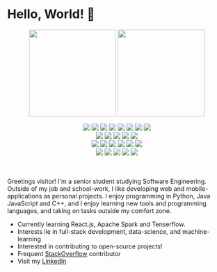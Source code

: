 # Hello, World! 👋

<p align="center">
  <img src="https://github-readme-stats.vercel.app/api?username=abusyprogrammer&show_icons=true&theme=tokyonight&line_height=27" height="200px">
  <img src="https://github-readme-stats.vercel.app/api/top-langs/?username=abusyprogrammer&hide=css,lua,html&theme=tokyonight" height="200px">
</p>

<p align="center">
    <img src="https://img.shields.io/badge/-Python-225765?style=flat-square&logo=Python&logoColor=white"/>
    <img src="https://img.shields.io/badge/-Java-E51837?style=flat-square&logo=Java&logoColor=white"/>
    <img src="https://img.shields.io/badge/-Javascript-F0DB4F?style=flat-square&logo=Javascript&logoColor=323330"/>
    <img src="https://img.shields.io/badge/-C-5968BA?style=flat-square&logo=C&logoColor=323330"/>
    <img src="https://img.shields.io/badge/-C++-6195CB?style=flat-square&logo=c%2B%2B&logoColor=323330"/>
    <img src="https://img.shields.io/badge/-Perl-003E62?style=flat-square&logo=perl&logoColor=white"/>
    <img src="https://img.shields.io/badge/-SAS-3B7CC0?style=flat-square&logo=SAS&logoColor=white"/>
    <img src="https://img.shields.io/badge/-MATLAB-9E3410?style=flat-square&logo=MATLAB3&logoColor=white"/><br>
    <img src="https://img.shields.io/badge/-MySQL-F29111?style=flat-square&logo=PostgreSQL&logoColor=326690"/>
    <img src="https://img.shields.io/badge/-PostgreSQL-326690?style=flat-square&logo=MySQL&logoColor=white"/>
    <img src="https://img.shields.io/badge/-Firebase-0396DE?style=flat-square&logo=Firebase&logoColor=ED7E0B"/>
    <img src="https://img.shields.io/badge/-Spark-3C3A3E?style=flat-square&logo=Apache&logoColor=white"/>
    <img src="https://img.shields.io/badge/-Cassandra-0B7897?style=flat-square&logo=Apache&logoColor=white"/><br>
    <img src="https://img.shields.io/badge/-Vue.js-42B883?style=flat-square&logo=Vue.js&logoColor=white"/>
    <img src="https://img.shields.io/badge/-React.js-61DAFB?style=flat-square&logo=React&logoColor=white"/>
    <img src="https://img.shields.io/badge/-Node.js-87BF00?style=flat-square&logo=Node.js&logoColor=white"/>
    <img src="https://img.shields.io/badge/-Mocha.js-007E6E?style=flat-square&logo=mocha&logoColor=white"/>
    <img src="https://img.shields.io/badge/-Django-092D1F?style=flat-square&logo=Django&logoColor=white"/>
    <img src="https://img.shields.io/badge/-Flask-black?style=flat-square&logo=Flask&logoColor=white"/><br>
    <img src="https://img.shields.io/badge/-Trello-0079BF?style=flat-square&logo=Trello&logoColor=white"/>
    <img src="https://img.shields.io/badge/-Github-181717?style=flat-square&logo=GitHub&logoColor=white"/>
    <img src="https://img.shields.io/badge/-Git-F44D27?style=flat-square&logo=Git&logoColor=white"/>
    <img src="https://img.shields.io/badge/-Bing Maps-007E6E?style=flat-square&logo=Bing&logoColor=white"/>
    <img src="https://img.shields.io/badge/-Bootstrap-rgb(83,33,156)?style=flat-square&logo=Bootstrap&logoColor=white"/>
</p>
<br><br>
Greetings visitor! I'm a senior student studying Software Engineering. Outside of my job and school-work, I like developing web and mobile-applications as personal projects. I enjoy programming in Python, Java JavaScript and C++, and I enjoy learning new tools and programming languages, and taking on tasks outside my comfort zone.

- Currently learning React.js, Apache Spark and Tenserflow.
- Interests lie in full-stack development, data-science, and machine-learning
- Interested in contributing to open-source projects!
- Frequent [StackOverflow](https://stackoverflow.com/users/7310344/busyprogrammer) contributor
- Visit my [LinkedIn](https://www.linkedin.com/in/aryankukreja/)
